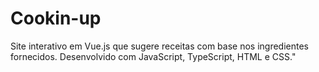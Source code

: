 # Cookin-up
 Site interativo em Vue.js que sugere receitas com base nos ingredientes fornecidos. Desenvolvido com JavaScript, TypeScript, HTML e CSS."
